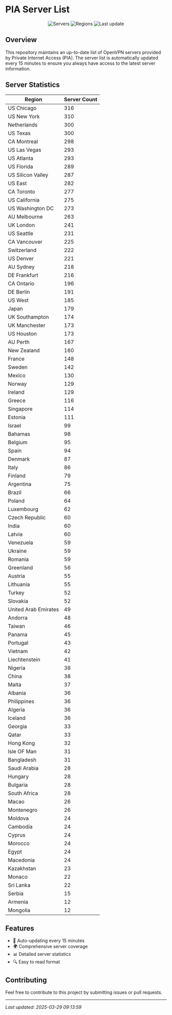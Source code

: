 # PIA Server List

<div align="center">

![Servers](https://img.shields.io/badge/servers-10,924-blue)
![Regions](https://img.shields.io/badge/regions-97-blue)
![Last update](https://img.shields.io/badge/Last_Updated-March_29_2025_04:13_EST-blue)

</div>

## Overview
This repository maintains an up-to-date list of OpenVPN servers provided by Private Internet Access (PIA). The server list is automatically updated every 15 minutes to ensure you always have access to the latest server information.

## Server Statistics
| Region | Server Count |
|--------|--------------|
| US Chicago                     | 316          |
| US New York                    | 310          |
| Netherlands                    | 300          |
| US Texas                       | 300          |
| CA Montreal                    | 298          |
| US Las Vegas                   | 293          |
| US Atlanta                     | 293          |
| US Florida                     | 289          |
| US Silicon Valley              | 287          |
| US East                        | 282          |
| CA Toronto                     | 277          |
| US California                  | 275          |
| US Washington DC               | 273          |
| AU Melbourne                   | 263          |
| UK London                      | 241          |
| US Seattle                     | 231          |
| CA Vancouver                   | 225          |
| Switzerland                    | 222          |
| US Denver                      | 221          |
| AU Sydney                      | 218          |
| DE Frankfurt                   | 216          |
| CA Ontario                     | 196          |
| DE Berlin                      | 191          |
| US West                        | 185          |
| Japan                          | 179          |
| UK Southampton                 | 174          |
| UK Manchester                  | 173          |
| US Houston                     | 173          |
| AU Perth                       | 167          |
| New Zealand                    | 160          |
| France                         | 148          |
| Sweden                         | 142          |
| Mexico                         | 130          |
| Norway                         | 129          |
| Ireland                        | 129          |
| Greece                         | 116          |
| Singapore                      | 114          |
| Estonia                        | 111          |
| Israel                         | 99           |
| Bahamas                        | 98           |
| Belgium                        | 95           |
| Spain                          | 94           |
| Denmark                        | 87           |
| Italy                          | 86           |
| Finland                        | 79           |
| Argentina                      | 75           |
| Brazil                         | 66           |
| Poland                         | 64           |
| Luxembourg                     | 62           |
| Czech Republic                 | 60           |
| India                          | 60           |
| Latvia                         | 60           |
| Venezuela                      | 59           |
| Ukraine                        | 59           |
| Romania                        | 59           |
| Greenland                      | 56           |
| Austria                        | 55           |
| Lithuania                      | 55           |
| Turkey                         | 52           |
| Slovakia                       | 52           |
| United Arab Emirates           | 49           |
| Andorra                        | 48           |
| Taiwan                         | 46           |
| Panama                         | 45           |
| Portugal                       | 43           |
| Vietnam                        | 42           |
| Liechtenstein                  | 41           |
| Nigeria                        | 38           |
| China                          | 38           |
| Malta                          | 37           |
| Albania                        | 36           |
| Philippines                    | 36           |
| Algeria                        | 36           |
| Iceland                        | 36           |
| Georgia                        | 33           |
| Qatar                          | 33           |
| Hong Kong                      | 32           |
| Isle OF Man                    | 31           |
| Bangladesh                     | 31           |
| Saudi Arabia                   | 28           |
| Hungary                        | 28           |
| Bulgaria                       | 28           |
| South Africa                   | 28           |
| Macao                          | 26           |
| Montenegro                     | 26           |
| Moldova                        | 24           |
| Cambodia                       | 24           |
| Cyprus                         | 24           |
| Morocco                        | 24           |
| Egypt                          | 24           |
| Macedonia                      | 24           |
| Kazakhstan                     | 23           |
| Monaco                         | 22           |
| Sri Lanka                      | 22           |
| Serbia                         | 15           |
| Armenia                        | 12           |
| Mongolia                       | 12           |

## Features
- 🔄 Auto-updating every 15 minutes
- 🌍 Comprehensive server coverage
- 📊 Detailed server statistics
- 🔍 Easy to read format

## Contributing
Feel free to contribute to this project by submitting issues or pull requests.

---
*Last updated: 2025-03-29 09:13:59*